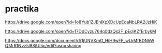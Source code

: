 # practika
https://drive.google.com/open?id=1o8Yub1ZJEhlXpXDcUpEoaNbLRA2JzHiK


https://drive.google.com/open?id=17DdCyzu764q0dzQx2F_pEdjKZfErbykM


https://docs.google.com/document/d/1jUNVXmO_HiH9wFF_wLkMfBDNhWQMrR1Nvz5I8SjUl5c/edit?usp=sharing
